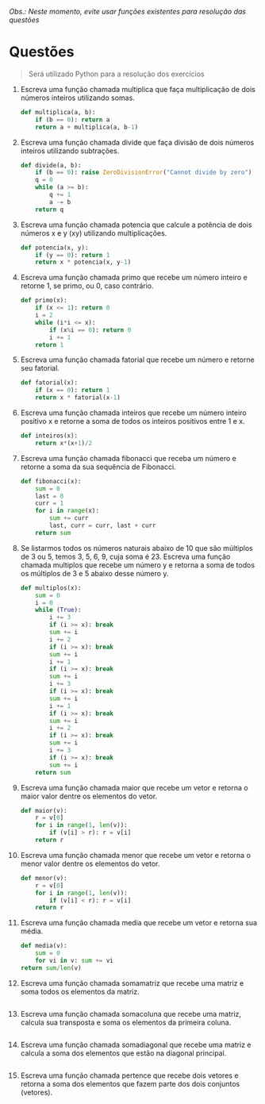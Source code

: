  *Obs.: Neste momento, evite usar funções existentes para resolução das questões*

# Questões

> Será utilizado Python para a resolução dos exercícios

1. Escreva uma função chamada multiplica que faça multiplicação de dois números inteiros utilizando somas.

    ```python
    def multiplica(a, b):
        if (b == 0): return a
        return a + multiplica(a, b-1)
    ```
2. Escreva uma função chamada divide que faça divisão de dois números inteiros utilizando subtrações.
    
    ```python
    def divide(a, b):
        if (b == 0): raise ZeroDivisionError("Cannot divide by zero")
        q = 0
        while (a >= b):
            q += 1
            a -= b
        return q
    ```

3. Escreva uma função chamada potencia que calcule a potência de dois números x e y (xy) utilizando multiplicações.
    
    ```python
    def potencia(x, y):
        if (y == 0): return 1
        return x * potencia(x, y-1)
    ```

4. Escreva uma função chamada primo que recebe um número inteiro e retorne 1, se primo, ou 0, caso contrário.
    
    ```python
    def primo(x):
        if (x <= 1): return 0
        i = 2
        while (i*i <= x):
            if (x%i == 0): return 0
            i += 1
        return 1
    ```

5. Escreva uma função chamada fatorial que recebe um número e retorne seu fatorial.
    
    ```python
    def fatorial(x):
        if (x == 0): return 1
        return x * fatorial(x-1)
    ```
    
6. Escreva uma função chamada inteiros que recebe um número inteiro positivo x e retorne a soma de todos os inteiros positivos entre 1 e x.
    
    ```python
    def inteiros(x):
        return x*(x+1)/2
    ```
    
7. Escreva uma função chamada fibonacci que receba um número e retorne a soma da sua sequência de Fibonacci.
    
    ```python
    def fibonacci(x):
        sum = 0
        last = 0
        curr = 1
        for i in range(x):
            sum += curr
            last, curr = curr, last + curr
        return sum
    ```
    
8. Se listarmos todos os números naturais abaixo de 10 que são múltiplos de 3 ou 5, temos 3, 5, 6, 9, cuja soma é 23. Escreva uma função chamada multiplos que recebe um número y e retorna a soma de todos os múltiplos de 3 e 5 abaixo desse número y.
    
    ```python
    def multiplos(x):
        sum = 0
        i = 0
        while (True):
            i += 3
            if (i >= x): break
            sum += i
            i += 2
            if (i >= x): break
            sum += i
            i += 1
            if (i >= x): break
            sum += i
            i += 3
            if (i >= x): break
            sum += i
            i += 1
            if (i >= x): break
            sum += i
            i += 2
            if (i >= x): break
            sum += i
            i += 3
            if (i >= x): break
            sum += i
        return sum
    ```
    
9. Escreva uma função chamada maior que recebe um vetor e retorna o maior valor dentre os elementos do vetor.
    
    ```python
    def maior(v):
        r = v[0]
        for i in range(1, len(v)):
            if (v[i] > r): r = v[i]
        return r
    ```
    
10. Escreva uma função chamada menor que recebe um vetor e retorna o menor valor dentre os elementos do vetor.
    
    ```python
    def menor(v):
        r = v[0]
        for i in range(1, len(v)):
            if (v[i] < r): r = v[i]
        return r
    ```
    
11. Escreva uma função chamada media que recebe um vetor e retorna sua média.
    
    ```python
    def media(v):
        sum = 0
        for vi in v: sum += vi
    return sum/len(v)
    ```
    
12. Escreva uma função chamada somamatriz que recebe uma matriz e soma todos os elementos da matriz.
    
    ```python
    ```
    
13. Escreva uma função chamada somacoluna que recebe uma matriz, calcula sua transposta e soma os elementos da primeira coluna.
    
    ```python
    ```
    
14. Escreva uma função chamada somadiagonal que recebe uma matriz e calcula a soma dos elementos que estão na diagonal principal.
    
    ```python
    ```
    
15. Escreva uma função chamada pertence que recebe dois vetores e retorna a soma dos elementos que fazem parte dos dois conjuntos (vetores).
    
    ```python
    ```
